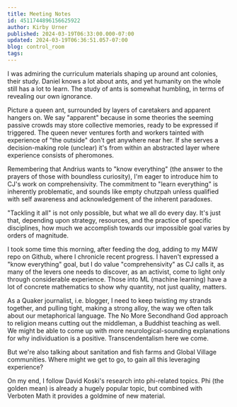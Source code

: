 ```yaml
---
title: Meeting Notes
id: 4511744896156625922
author: Kirby Urner
published: 2024-03-19T06:33:00.000-07:00
updated: 2024-03-19T06:36:51.057-07:00
blog: control_room
tags: 
---
```


[](https://www.flickr.com/photos/kirbyurner/53119715884/in/album-72177720302441116/)

I was admiring the curriculum materials shaping up around ant colonies, their study. Daniel knows a lot about ants, and yet humanity on the whole still has a lot to learn. The study of ants is somewhat humbling, in terms of revealing our own ignorance.

Picture a queen ant, surrounded by layers of caretakers and apparent hangers on. We say "apparent" because in some theories the seeming passive crowds may store collective memories, ready to be expressed if triggered. The queen never ventures forth and workers tainted with experience of "the outside" don't get anywhere near her. If she serves a decision-making role (unclear) it's from within an abstracted layer where experience consists of pheromones.

Remembering that Andrius wants to "know everything" (the answer to the prayers of those with boundless curiosity), I'm eager to introduce him to CJ's work on comprehensivity. The commitment to "learn everything" is inherently problematic, and sounds like empty chutzpah unless qualified with self awareness and acknowledgement of the inherent paradoxes. 

"Tackling it all" is not only possible, but what we all do every day. It's just that, depending upon strategy, resources, and the practice of specific disciplines, how much we accomplish towards our impossible goal varies by orders of magnitude.

I took some time this morning, after feeding the dog, adding to my M4W repo on Github, where I chronicle recent progress. I haven't expressed a "know everything" goal, but I do value "comprehensivity" as CJ calls it, as many of the levers one needs to discover, as an activist, come to light only through considerable experience. Those into ML (machine learning) have a lot of concrete mathematics to show why quantity, not just quality, matters.

As a Quaker journalist, i.e. blogger, I need to keep twisting my strands together, and pulling tight, making a strong alloy, the way we often talk about our metaphorical language. The No More Secondhand God approach to religion means cutting out the middleman, a Buddhist teaching as well. We might be able to come up with more neurological-sounding explanations for why individuation is a positive. Transcendentalism here we come.

But we're also talking about sanitation and fish farms and Global Village communities. Where might we get to go, to gain all this leveraging experience?

On my end, I follow David Koski's research into phi-related topics. Phi (the golden mean) is already a hugely popular topic, but combined with Verboten Math it provides a goldmine of new material.